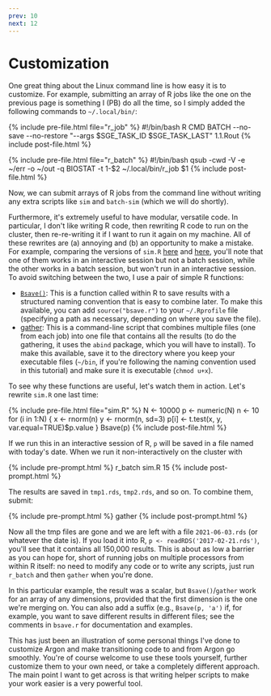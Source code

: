 ```yaml
---
prev: 10
next: 12
---
```


# Customization

One great thing about the Linux command line is how easy it is to customize.  For example, submitting an array of R jobs like the one on the previous page is something I (PB) do all the time, so I simply added the following commands to `~/.local/bin/`:

{% include pre-file.html file="r_job" %}
#!/bin/bash
R CMD BATCH --no-save --no-restore "--args $SGE_TASK_ID $SGE_TASK_LAST" $1 .$1.Rout
{% include post-file.html %}

{% include pre-file.html file="r_batch" %}
#!/bin/bash
qsub -cwd -V -e ~/err -o ~/out -q BIOSTAT -t 1-$2 ~/.local/bin/r_job $1
{% include post-file.html %}

Now, we can submit arrays of R jobs from the command line without writing any
extra scripts like `sim` and `batch-sim` (which we will do shortly).

Furthermore, it's extremely useful to have modular, versatile code.  In
particular, I don't like writing R code, then rewriting R code to run on the
cluster, then re-re-writing it if I want to run it again on my machine.  All of
these rewrites are (a) annoying and (b) an opportunity to make a mistake.  For
example, comparing the versions of `sim.R` [here](i.html) and [here](ii.html),
you'll note that one of them works in an interactive session but not a batch
session, while the other works in a batch session, but won't run in an
interactive session.  To avoid switching between the two, I use a pair of simple R functions:
* [`Bsave()`](https://iowabiostat.github.io/hpc/misc/bsave.r): This is a function called within R to save results with a structured naming convention that is easy to combine later.  To make this available, you can add `source("bsave.r")` to your `~/.Rprofile` file (specifying a path as necessary, depending on where you save the file).
* [gather](https://iowabiostat.github.io/hpc/misc/gather): This is a command-line script that combines multiple files (one from each job) into one file that contains all the results (to do the gathering, it uses the `abind` package, which you will have to install).  To make this available, save it to the directory where you keep your executable files (`~/bin`, if you're following the naming convention used in this tutorial) and make sure it is executable (`chmod u+x`).

To see why these functions are useful, let's watch them in action.  Let's
rewrite `sim.R` one last time:

{% include pre-file.html file="sim.R" %}
N <- 10000
p <- numeric(N)
n <- 10
for (i in 1:N) {
  x <- rnorm(n)
  y <- rnorm(n, sd=3)
  p[i] <- t.test(x, y, var.equal=TRUE)$p.value
}
Bsave(p)
{% include post-file.html %}

If we run this in an interactive session of R, `p` will be saved in a file named with today's date.  When we run it non-interactively on the cluster with

{% include pre-prompt.html %}
r_batch sim.R 15
{% include post-prompt.html %}

The results are saved in `tmp1.rds`, `tmp2.rds`, and so on.  To combine them, submit:

{% include pre-prompt.html %}
gather
{% include post-prompt.html %}

Now all the tmp files are gone and we are left with a file `2021-06-03.rds` (or whatever the date is).  If you load it into R, `p <- readRDS('2017-02-21.rds')`, you'll see that it contains all 150,000 results.  This is about as low a barrier as you can hope for, short of running jobs on multiple processors from within R itself: no need to modify any code or to write any scripts, just run `r_batch` and then `gather` when you're done.

In this particular example, the result was a scalar, but `Bsave()`/`gather` work for an array of any dimensions, provided that the first dimension is the one we're merging on.  You can also add a suffix (e.g., `Bsave(p, 'a')` if, for example, you want to save different results in different files; see the comments in `bsave.r` for documentation and examples.

This has just been an illustration of some personal things I've done to customize Argon and make transitioning code to and from Argon go smoothly.  You're of course welcome to use these tools yourself, further customize them to your own need, or take a completely different approach. The main point I want to get across is that writing helper scripts to make your work easier is a very powerful tool.
